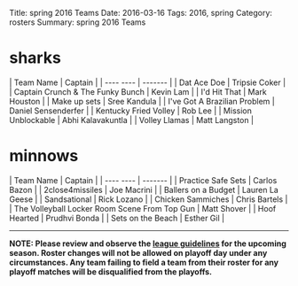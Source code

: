 Title: spring 2016 Teams
Date: 2016-03-16
Tags: 2016, spring
Category: rosters
Summary: spring 2016 Teams

sharks
=====
| Team Name | Captain |
| ---- ---- | ------- |
| Dat Ace Doe | Tripsie Coker |
| Captain Crunch & The Funky Bunch | Kevin Lam |
| I'd Hit That | Mark Houston |
| Make up sets | Sree Kandula |
| I've Got A Brazilian Problem | Daniel Sensenderfer |
| Kentucky Fried Volley | Rob Lee |
| Mission Unblockable | Abhi Kalavakuntla |
| Volley Llamas | Matt Langston |


minnows
=====
| Team Name | Captain |
| ---- ---- | ------- |
| Practice Safe Sets | Carlos Bazon |
| 2close4missiles | Joe Macrini |
| Ballers on a Budget | Lauren La Geese |
| Sandsational | Rick Lozano |
| Chicken Sammiches | Chris Bartels |
| The Volleyball Locker Room Scene From Top Gun | Matt Shover |
| Hoof Hearted | Prudhvi Bonda |
| Sets on the Beach | Esther Gil |



---
**NOTE: Please review and observe the [league guidelines]({filename}/pages/leagueguidelines.md) for the upcoming season. Roster changes will not be allowed on playoff day under any circumstances. Any team failing to field a team from their roster for any playoff matches will be disqualified from the playoffs.**

